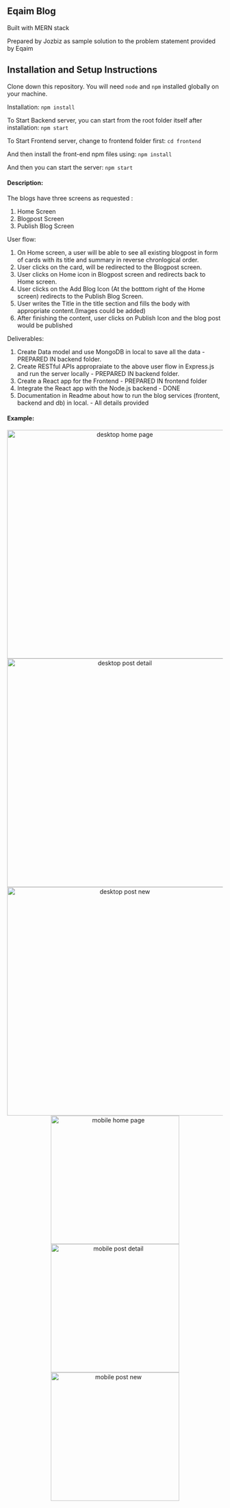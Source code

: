 ## Eqaim Blog

Built with MERN stack

Prepared by Jozbiz as sample solution to the problem statement provided by Eqaim


## Installation and Setup Instructions

Clone down this repository. You will need `node` and `npm` installed globally on your machine.  

Installation:
`npm install`   

To Start Backend server, you can start from the root folder itself after installation:
`npm start`

To Start Frontend server, change to frontend folder first:
`cd frontend`

And then install the front-end npm files using:
`npm install`

And then you can start the server:
`npm start`



#### Description: 

The blogs have three screens as requested :
1. Home Screen
2. Blogpost Screen
3. Publish Blog Screen

User flow:
1. On Home screen, a user will be able to see all existing blogpost in form of cards with its title and summary in reverse chronlogical order.
2. User clicks on the card, will be redirected to the Blogpost screen.
3. User clicks on Home icon in Blogpost screen and redirects back to Home screen.
4. User clicks on the Add Blog Icon (At the botttom right of the Home screen) redirects to the Publish Blog Screen.
5. User writes the Title in the title section and fills the body with appropriate content.(Images could be added)
6. After finishing the content, user clicks on Publish Icon and the blog post would be published

Deliverables:
1. Create Data model and use MongoDB in local to save all the data - PREPARED IN backend folder.
2. Create RESTful APIs appropraiate to the above user flow in Express.js and run the server locally - PREPARED IN backend folder.
3. Create a React app for the Frontend - PREPARED IN frontend folder
4. Integrate the React app with the Node.js backend - DONE
5. Documentation in Readme about how to run the blog services (frontent, backend and db) in local. - All details provided


#### Example:   

<p align="center">

 <img alt="desktop home page" src="https://i.imgur.com/4Y2uwh8.png" width="534" />
 <br/>
 <img alt="desktop post detail" src="https://i.imgur.com/hHdJBFb.png" width="534" />
 <br/>
 <img alt="desktop post new" src="https://i.imgur.com/nfS3Rj3.png" width="534" />
 <br/>
 <img alt="mobile home page" src="https://i.imgur.com/bE4uIvX.png"  height="300" />
 <br/>
 <img alt="mobile post detail" src="https://i.imgur.com/TAoJ7YF.png" height="300" />
 <br/>
 <img alt="mobile post new" src="https://i.imgur.com/6ufDqs1.png" height="300" /> 
</p>
